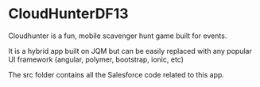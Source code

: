 # CloudHunterDF13

Cloudhunter is a fun, mobile scavenger hunt game built for events. 

It is a hybrid app built on JQM but can be easily replaced with any popular UI framework (angular, polymer, bootstrap, ionic, etc)

The src folder contains all the Salesforce code related to this app.

